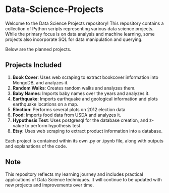 # Data-Science-Projects
Welcome to the Data Science Projects repository! This repository contains a collection of Python scripts representing various data science projects. While the primary focus is on data analysis and machine learning, some projects also incorporate SQL for data manipulation and querying.

Below are the planned projects.
## **Projects Included**
1. **Book Cover**: Uses web scraping to extract bookcover information into MongoDB, and analyzes it.
2. **Random Walks**: Creates random walks and analyzes them.
3. **Baby Names**: Imports baby names over the years and analyzes it.
4. **Earthquake**: Imports earthquake and geological information and plots earthquake locations on a map.
5. **Election**: Performs several plots on 2012 election data
6. **Food**: Imports food data from USDA and analyzes it.
7. **Hypothesis Test**: Uses postgresql for the database creation, and z-value to perform hypothesis test.
8. **Etsy**: Uses web scraping to extract product information into a database.


Each project is contained within its own .py or .ipynb file, along with outputs and explanations of the code.

## **Note**
This repository reflects my learning journey and includes practical applications of Data Science techniques. It will continue to be updated with new projects and improvements over time.
